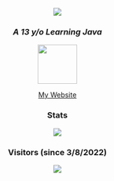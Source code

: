 <p align="center"><img src="https://capsule-render.vercel.app/api?type=Waving&color=timeGradient&height=200&animation=fadeIn&section=header&text=Mrcorpz&fontSize=60"></P>

<h3 align="center"><i>A 13 y/o Learning Java</i></h3>

<p align="center">
<a href="https://discord.com/users/735399862245261322"><code><img src="https://discord.c99.nl/widget/theme-3/735399862245261322.png" height="80px"></code></a>
</p>

<p align="center">
<a href="https://mrcorpz.netlify.app">My Website</a>
</p>

<h3 align="center">Stats</h3>
<p align="center"><img src="https://github-readme-stats.vercel.app/api?username=mrcorpz&show_icons=true&theme=synthwave"></p>

<h3 align="center">Visitors (since 3/8/2022)</h3>
<p align="center"><img src="https://count.getloli.com/get/@mrcorpz?theme=rule34"></p>

<!--
**mrcorpz/mrcorpz** is a ✨ _special_ ✨ repository because its `README.md` (this file) appears on your GitHub profile.

Here are some ideas to get you started:

- 🔭 I’m currently working on ...
- 🌱 I’m currently learning ...
- 👯 I’m looking to collaborate on ...
- 🤔 I’m looking for help with ...
- 💬 Ask me about ...
- 📫 How to reach me: ...
- 😄 Pronouns: ...
- ⚡ Fun fact: ...
-->
